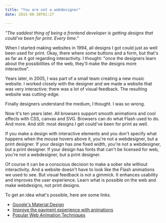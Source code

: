```yaml
---
title: "You are not a webdesigner"
date: 2015-08-30T01:27

---
```


<i>"The saddest thing of being a frontend developer is getting designs that could've been for print. Every time."</i>

When I started making websites in 1994, all designs I got could just as well been used for print. Okay, there where some buttons and a form, but that's as far as it got regarding interactivity. I thought: "once the designers learn about the possibilities of the web, they'll make the designs more interactive".

Years later, in 2005, I was part of a small team creating a new music website. I worked closely with the designer and we made a website that was very interactive: there was a lot of visual feedback. The resulting website was cutting-edge.

Finally designers understand the medium, I thought. I was so wrong.

Now it's ten years later. All browsers support smooth animations and cool effects with CSS, canvas and SVG. Browsers can do what Flash used to do. And more. And still: most designs I get could've been for print as well.

If you make a design with interactive elements and you don't specify what happens when the mouse hovers above it, you're not a webdesigner, but a print designer. If your design has one fixed width, you're not a webdesigner, but a print designer. If your design has fonts that can't be licensed for web, you're not a webdesigner, but a print designer.

Of course it can be a conscious decision to make a sober site without interactivity. And a website doesn't have to look like the Flash animations we used to see. But visual feedback is not a gimmick. It enhances usability and improves the user experience. Learn what is possible on the web and make webdesigns, not print designs.

To get an idea what's possible, here are some links.

* [Google's Material Design](https://design.google.com/)
* [Improve the payment experience with animations](https://medium.com/@michaelvillar/improve-the-payment-experience-with-animations-3d1b0a9b810e)
* [Popular Web Animation Techniques](https://uxplanet.org/popular-web-animation-techniques-a6a467309028#.qh9fuwwjg)
